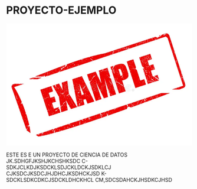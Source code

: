 # PROYECTO-EJEMPLO
<div align="center">
  <img src="sello-del-ejemplo-28420393.webp" alt="Descripción de la imagen">
</div>  

ESTE ES E UN PROYECTO DE CIENCIA DE DATOS
JK.SDHGFJKSHJKCHSHKSDC
C-SDKJCLKDJKSDCKLSDJCKLDCKJSDKLCJ
CJKSDCJKSDCJHJDHCJKSDHCKJSD
K-SDCKLSDKCDKCJSDCKLDHCKHCL
CM,SDCSDAHCKJHSDKCJHSD
